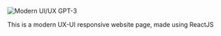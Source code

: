 ![Modern UI/UX GPT-3](https://i.ibb.co/TR5LW9z/image.png)

This is a modern UX-UI responsive website page, made using ReactJS
